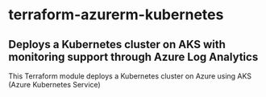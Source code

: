 # terraform-azurerm-kubernetes

## Deploys a Kubernetes cluster on AKS with monitoring support through Azure Log Analytics

This Terraform module deploys a Kubernetes cluster on Azure using AKS (Azure Kubernetes Service)
